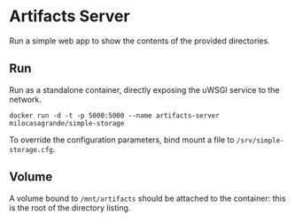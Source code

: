 Artifacts Server
================

Run a simple web app to show the contents of the provided directories.

Run
---

Run as a standalone container, directly exposing the uWSGI service to the network.

    docker run -d -t -p 5000:5000 --name artifacts-server milocasagrande/simple-storage

To override the configuration parameters, bind mount a file to `/srv/simple-storage.cfg`.

Volume
------

A volume bound to `/mnt/artifacts` should be attached to the container: this is
the root of the directory listing.
